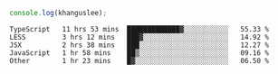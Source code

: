 ```js
console.log(khanguslee);
```

<!--START_SECTION:waka-->
```text
TypeScript   11 hrs 53 mins  █████████████▓░░░░░░░░░░░   55.33 % 
LESS         3 hrs 12 mins   ███▓░░░░░░░░░░░░░░░░░░░░░   14.92 % 
JSX          2 hrs 38 mins   ███░░░░░░░░░░░░░░░░░░░░░░   12.27 % 
JavaScript   1 hr 58 mins    ██▒░░░░░░░░░░░░░░░░░░░░░░   09.16 % 
Other        1 hr 23 mins    █▓░░░░░░░░░░░░░░░░░░░░░░░   06.50 % 
```
<!--END_SECTION:waka-->

<!--
**khanguslee/khanguslee** is a ✨ _special_ ✨ repository because its `README.md` (this file) appears on your GitHub profile.

Here are some ideas to get you started:

- 🔭 I’m currently working on ...
- 🌱 I’m currently learning ...
- 👯 I’m looking to collaborate on ...
- 🤔 I’m looking for help with ...
- 💬 Ask me about ...
- 📫 How to reach me: ...
- 😄 Pronouns: ...
- ⚡ Fun fact: ...
-->
